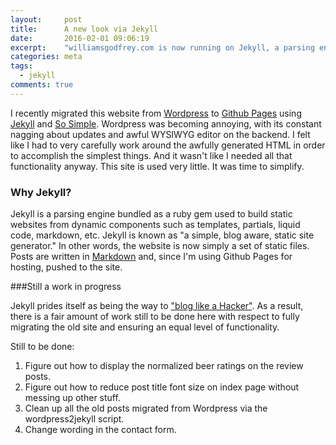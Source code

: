 ```yaml
---
layout:     post
title:      A new look via Jekyll
date:       2016-02-01 09:06:19
excerpt:    "williamsgodfrey.com is now running on Jekyll, a parsing engine bundled as a ruby gem used to build static websites from dynamic components."
categories: meta
tags:
  - jekyll
comments: true
---
```


I recently migrated this website from [Wordpress](https://wordpress.org/) to [Github Pages](https://pages.github.com/) using [Jekyll](https://jekyllrb.com/) and [So Simple](https://github.com/mmistakes/so-simple-theme). Wordpress was becoming annoying, with its constant nagging about updates and awful WYSIWYG editor on the backend. I felt like I had to very carefully work around the awfully generated HTML in order to accomplish the simplest things. And it wasn't like I needed all that functionality anyway. This site is used very little. It was time to simplify.

### Why Jekyll?

Jekyll is a parsing engine bundled as a ruby gem used to build static websites from dynamic components such as templates, partials, liquid code, markdown, etc. Jekyll is known as "a simple, blog aware, static site generator." In other words, the website is now simply a set of static files. Posts are written in [Markdown](https://en.wikipedia.org/wiki/Markdown) and, since I'm using Github Pages for hosting, pushed to the site.

###Still a work in progress

Jekyll prides itself as being the way to ["blog like a Hacker"](http://tom.preston-werner.com/2008/11/17/blogging-like-a-hacker.html). As a result, there is a fair amount of work still to be done here with respect to fully migrating the old site and ensuring an equal level of functionality.

Still to be done:

  1. Figure out how to display the normalized beer ratings on the review posts.
  2. Figure out how to reduce post title font size on index page without messing up other stuff.
  3. Clean up all the old posts migrated from Wordpress via the wordpress2jekyll script.
  4. Change wording in the contact form.
